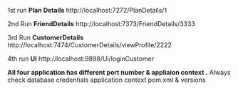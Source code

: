 1st run **Plan Details**
http://localhost:7272/PlanDetails/1

2nd Run **FriendDetails**
http://localhost:7373/FriendDetails/3333

3rd Run **CustomerDetails**
http://localhost:7474/CustomerDetails/viewProfile/2222

4th run **UI**
http://localhost:9898/Ui/loginCustomer

**All four application has different port number & appliaion context .**
Always check
database credentials 
application context
pom.xml & versions 
